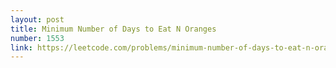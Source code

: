 ```yaml
---
layout: post
title: Minimum Number of Days to Eat N Oranges
number: 1553
link: https://leetcode.com/problems/minimum-number-of-days-to-eat-n-oranges
---
```

